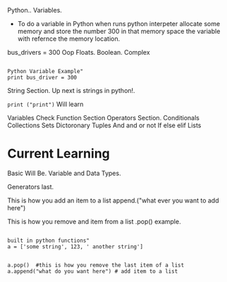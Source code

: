 Python..
Variables.
- To do a variable in Python when runs python interpeter allocate some memory and store the number 300 in that memory space the variable with refernce the memory location.
 
 bus_drivers = 300
Oop 
 Floats.
 Boolean.
Complex 
 
```Python.

Python Variable Example"
print bus_driver = 300
```

String Section.
Up next is strings in python!.

```print ("print")```
Will learn

Variables Check
Function Section
Operators Section.
Conditionals
Collections
Sets
Dictoronary
Tuples
And and or not 
If else elif
Lists
# Current Learning
Basic Will Be.
Variable and Data Types.

Generators last.

This is how you add an item to a list
append.("what ever you want to add here")

This is how you remove and item from a list
.pop()
example.


```Python.

built in python functions"
a = ['some string', 123, ' another string']


a.pop()  #this is how you remove the last item of a list
a.append("what do you want here") # add item to a list

```
